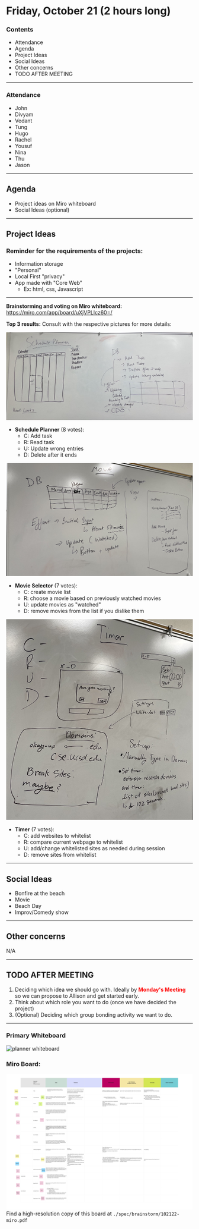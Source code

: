 # Friday, October 21 (2 hours long)
### Contents
- Attendance
- Agenda
- Project Ideas
- Social Ideas
- Other concerns
- TODO AFTER MEETING
<hr>

### Attendance
- John
- Divyam
- Vedant
- Tung
- Hugo
- Rachel
- Yousuf
- Nina
- Thu
- Jason
<hr>

## Agenda
- Project ideas on Miro whiteboard
- Social Ideas (optional)
<hr>

## Project Ideas
### Reminder for the **requirements** of the projects:
- Information storage
- "Personal"
- Local First "privacy"
- App made with "Core Web"
  + Ex: html, css, Javascript
<hr>


**Brainstorming and voting on Miro whiteboard:**
https://miro.com/app/board/uXjVPLlcz60=/

**Top 3 results:**
Consult with the respective pictures for more details:

![planner whiteboard](./assets/images/102122-planner.jpg)
- **Schedule Planner** (8 votes): 
  + C: Add task
  + R: Read task
  + U: Update wrong entries
  + D: Delete after it ends

![movie suggestion whiteboard](./assets/images/102122-movie.jpg)
- **Movie Selector** (7 votes): 
  + C: create movie list
  + R: choose a movie based on previously watched movies
  + U: update movies as "watched"
  + D: remove movies from the list if you dislike them

![timer whiteboard](./assets/images/102122-timer.jpg)
- **Timer** (7 votes): 
  + C: add websites to whitelist
  + R: compare current webpage to whitelist
  + U: add/change whitelisted sites as needed during session
  + D: remove sites from whitelist
<hr>

## Social Ideas
- Bonfire at the beach
- Movie
- Beach Day
- Improv/Comedy show 
<hr>

## Other concerns
N/A
<hr>

## TODO AFTER MEETING
1) Deciding which idea we should go with. Ideally by <span style="color:red"> **Monday's Meeting** </span> so we can propose to Allison and get started early.
2) Think about which role you want to do (once we have decided the project)
3) (Optional) Deciding which group bonding activity we want to do.
<hr>

### Primary Whiteboard
![planner whiteboard](./assets/images/102122-board.heic)

### Miro Board:
![Miro board](./assets/images/102122-miro.png)
Find a high-resolution copy of this board at `./spec/brainstorm/102122-miro.pdf`
